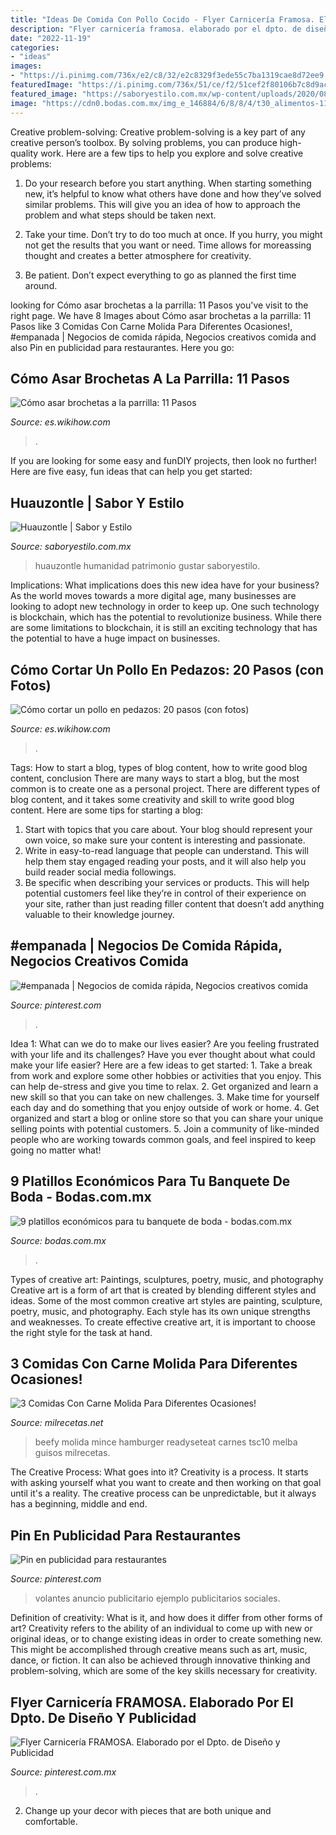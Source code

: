 ```yaml
---
title: "Ideas De Comida Con Pollo Cocido - Flyer Carnicería Framosa. Elaborado Por El Dpto. De Diseño Y Publicidad"
description: "Flyer carnicería framosa. elaborado por el dpto. de diseño y publicidad"
date: "2022-11-19"
categories:
- "ideas"
images:
- "https://i.pinimg.com/736x/e2/c8/32/e2c8329f3ede55c7ba1319cae8d72ee9.jpg"
featuredImage: "https://i.pinimg.com/736x/51/ce/f2/51cef2f80106b7c8d9ac2e543be7f22f--empanada.jpg"
featured_image: "https://saboryestilo.com.mx/wp-content/uploads/2020/08/Receta-huauzontle.jpg"
image: "https://cdn0.bodas.com.mx/img_e_146884/6/8/8/4/t30_alimentos-11_5_146884.jpg"
---
```



Creative problem-solving:
Creative problem-solving is a key part of any creative person’s toolbox. By solving problems, you can produce high-quality work. Here are a few tips to help you explore and solve creative problems:
1) Do your research before you start anything. When starting something new, it’s helpful to know what others have done and how they’ve solved similar problems. This will give you an idea of how to approach the problem and what steps should be taken next.

2) Take your time. Don’t try to do too much at once. If you hurry, you might not get the results that you want or need. Time allows for moreassing thought and creates a better atmosphere for creativity.

3) Be patient. Don’t expect everything to go as planned the first time around.

	

		
looking for Cómo asar brochetas a la parrilla: 11 Pasos you've visit to the right page. We have 8 Images about Cómo asar brochetas a la parrilla: 11 Pasos like 3 Comidas Con Carne Molida Para Diferentes Ocasiones!, #empanada | Negocios de comida rápida, Negocios creativos comida and also Pin en publicidad para restaurantes. Here you go:
		
    
## Cómo Asar Brochetas A La Parrilla: 11 Pasos

<img loading=lazy src="https://www.wikihow.com/images/6/66/Grill-Kabobs-Step-11-Version-2.jpg" onerror="this.onerror=null;this.src='https://tse3.mm.bing.net/th?id=OIP.9f2UJUQ4UW3FdvxM52zWnAHaFj&amp;pid=15.1';" alt="Cómo asar brochetas a la parrilla: 11 Pasos">

_Source: es.wikihow.com_

>. 

	

If you are looking for some easy and funDIY projects, then look no further! Here are five easy, fun ideas that can help you get started: 

    
## Huauzontle | Sabor Y Estilo

<img loading=lazy src="https://saboryestilo.com.mx/wp-content/uploads/2020/08/Receta-huauzontle.jpg" onerror="this.onerror=null;this.src='https://tse1.mm.bing.net/th?id=OIP.LxuySEuA0LaLiwn7iYCYVAHaDt&amp;pid=15.1';" alt="Huauzontle | Sabor y Estilo">

_Source: saboryestilo.com.mx_

>huauzontle humanidad patrimonio gustar saboryestilo. 

	

Implications: What implications does this new idea have for your business?
As the world moves towards a more digital age, many businesses are looking to adopt new technology in order to keep up. One such technology is blockchain, which has the potential to revolutionize business. While there are some limitations to blockchain, it is still an exciting technology that has the potential to have a huge impact on businesses.

    
## Cómo Cortar Un Pollo En Pedazos: 20 Pasos (con Fotos)

<img loading=lazy src="http://www.wikihow.com/images/1/10/Chop-a-Chicken-Step-20-Version-2.jpg" onerror="this.onerror=null;this.src='https://tse1.mm.bing.net/th?id=OIP.e1JlkkTHlAvkfUspfIq9PwHaFj&amp;pid=15.1';" alt="Cómo cortar un pollo en pedazos: 20 pasos (con fotos)">

_Source: es.wikihow.com_

>. 

	

Tags: How to start a blog, types of blog content, how to write good blog content, conclusion
There are many ways to start a blog, but the most common is to create one as a personal project. There are different types of blog content, and it takes some creativity and skill to write good blog content. Here are some tips for starting a blog:
1. Start with topics that you care about. Your blog should represent your own voice, so make sure your content is interesting and passionate.
2. Write in easy-to-read language that people can understand. This will help them stay engaged reading your posts, and it will also help you build reader social media followings.
3. Be specific when describing your services or products. This will help potential customers feel like they’re in control of their experience on your site, rather than just reading filler content that doesn’t add anything valuable to their knowledge journey. 

    
## #empanada | Negocios De Comida Rápida, Negocios Creativos Comida

<img loading=lazy src="https://i.pinimg.com/736x/51/ce/f2/51cef2f80106b7c8d9ac2e543be7f22f--empanada.jpg" onerror="this.onerror=null;this.src='https://tse1.mm.bing.net/th?id=OIP.Fq3-1jN4K7nv98UMIcUpbQEsEs&amp;pid=15.1';" alt="#empanada | Negocios de comida rápida, Negocios creativos comida">

_Source: pinterest.com_

>. 

	

Idea 1: What can we do to make our lives easier?
Are you feeling frustrated with your life and its challenges? Have you ever thought about what could make your life easier? Here are a few ideas to get started: 1. Take a break from work and explore some other hobbies or activities that you enjoy. This can help de-stress and give you time to relax. 2. Get organized and learn a new skill so that you can take on new challenges. 3. Make time for yourself each day and do something that you enjoy outside of work or home. 4. Get organized and start a blog or online store so that you can share your unique selling points with potential customers. 5. Join a community of like-minded people who are working towards common goals, and feel inspired to keep going no matter what! 
    
## 9 Platillos Económicos Para Tu Banquete De Boda - Bodas.com.mx

<img loading=lazy src="https://cdn0.bodas.com.mx/img_e_146884/6/8/8/4/t30_alimentos-11_5_146884.jpg" onerror="this.onerror=null;this.src='https://tse2.mm.bing.net/th?id=OIP.JwjGB1SCn-bj1LKHVb_b1wHaE8&amp;pid=15.1';" alt="9 platillos económicos para tu banquete de boda - bodas.com.mx">

_Source: bodas.com.mx_

>. 

	

Types of creative art: Paintings, sculptures, poetry, music, and photography
Creative art is a form of art that is created by blending different styles and ideas. Some of the most common creative art styles are painting, sculpture, poetry, music, and photography. Each style has its own unique strengths and weaknesses. To create effective creative art, it is important to choose the right style for the task at hand.

    
## 3 Comidas Con Carne Molida Para Diferentes Ocasiones!

<img loading=lazy src="http://milrecetas.net/wp-content/uploads/2017/09/11.jpg" onerror="this.onerror=null;this.src='https://tse4.mm.bing.net/th?id=OIP.iu5A00GBmyzutSm5HdoBBwHaHa&amp;pid=15.1';" alt="3 Comidas Con Carne Molida Para Diferentes Ocasiones!">

_Source: milrecetas.net_

>beefy molida mince hamburger readyseteat carnes tsc10 melba guisos milrecetas. 

	

The Creative Process: What goes into it?
Creativity is a process. It starts with asking yourself what you want to create and then working on that goal until it's a reality. The creative process can be unpredictable, but it always has a beginning, middle and end.

    
## Pin En Publicidad Para Restaurantes

<img loading=lazy src="https://i.pinimg.com/736x/e2/c8/32/e2c8329f3ede55c7ba1319cae8d72ee9.jpg" onerror="this.onerror=null;this.src='https://tse1.mm.bing.net/th?id=OIP.w6AZlBx3-G_ORZMCOwXPjwHaJn&amp;pid=15.1';" alt="Pin en publicidad para restaurantes">

_Source: pinterest.com_

>volantes anuncio publicitario ejemplo publicitarios sociales. 

	

Definition of creativity: What is it, and how does it differ from other forms of art?
Creativity refers to the ability of an individual to come up with new or original ideas, or to change existing ideas in order to create something new. This might be accomplished through creative means such as art, music, dance, or fiction. It can also be achieved through innovative thinking and problem-solving, which are some of the key skills necessary for creativity.

    
## Flyer Carnicería FRAMOSA. Elaborado Por El Dpto. De Diseño Y Publicidad

<img loading=lazy src="https://i.pinimg.com/736x/bc/1f/ba/bc1fba04aeb093312d89e9bcf141be31--flyers-advertising.jpg" onerror="this.onerror=null;this.src='https://tse1.mm.bing.net/th?id=OIP.W2qe3fpLWKS5xGOSIwdHkgHaKg&amp;pid=15.1';" alt="Flyer Carnicería FRAMOSA. Elaborado por el Dpto. de Diseño y Publicidad">

_Source: pinterest.com.mx_

>. 

	

2. Change up your decor with pieces that are both unique and comfortable.

